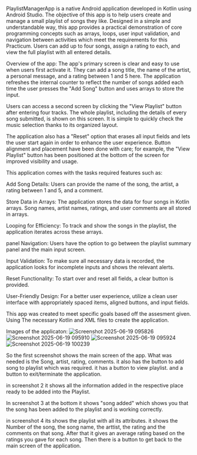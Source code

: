 PlaylistManagerApp is a native Android application developed in Kotlin using Android Studio. 
The objective of this app is to help users create and manage a small playlist of songs they like.
Designed in a simple and understandable way, this app provides a practical demonstration of core programming concepts such as arrays, loops, user input validation, and navigation between activities 
which meet the requirements for this Practicum. Users can add up to four songs, assign a rating to each, and view the full playlist with all entered details.

Overview of the app:
The app's primary screen is clear and easy to use when users first activate it.
They can add a song title, the name of the artist, a personal message, and a rating between 1 and 5 here.
The application refreshes the internal counter to reflect the number of songs added each time the user presses the "Add Song" button and uses arrays to store the input.

Users can access a second screen by clicking the "View Playlist" button after entering four tracks.
The whole playlist, including the details of every song submitted, is shown on this screen.
It is simple to quickly check the music selection thanks to its organized layout.

The application also has a "Reset" option that erases all input fields and lets the user start again in order to enhance the user experience.
Button alignment and placement have been done with care; for example, the "View Playlist" button has been positioned at the bottom of the screen for improved visibility and usage.

This application comes with the tasks required features such as:

 Add Song Details: Users can provide the name of the song, the artist, a rating between 1 and 5, and a comment.

 Store Data in Arrays: The application stores the data for four songs in Kotlin arrays.  Song names, artist names, ratings, and user comments are all stored in arrays.

 Looping for Efficiency: To track and show the songs in the playlist, the application iterates across these arrays.

 panel Navigation: Users have the option to go between the playlist summary panel and the main input screen.

 Input Validation: To make sure all necessary data is recorded, the application looks for incomplete inputs and shows the relevant alerts.

 Reset Functionality: To start over and reset all fields, a clear button is provided.

 User-Friendly Design: For a better user experience, utilize a clean user interface with appropriately spaced items, aligned buttons, and input fields.

 
 This app was created to meet specific goals based off the assesment given. Using The necessary Kotlin and XML files to create the application.

 Images of the applicaton:
![Screenshot 2025-06-19 095826](https://github.com/user-attachments/assets/7c221df8-428f-4fbe-b149-f14c765591d0)
![Screenshot 2025-06-19 095910](https://github.com/user-attachments/assets/134afd45-23fb-4b43-9c36-411242cfa51e)
![Screenshot 2025-06-19 095924](https://github.com/user-attachments/assets/46836490-7fc0-44e3-94a6-516467c2fd25)
![Screenshot 2025-06-19 100239](https://github.com/user-attachments/assets/85c64424-c9f7-401d-8d15-19e9e67cf99e)

So the first screenshot shows the main screen of the app. What was needed is the Song, artist, rating, comments.
it also has the button to add song to playlist which was required.
it has a button to view playlist.
and a button to exit/terminate the application.

in screenshot 2 it shows all the information added in the respective place ready to be added into the Playlist.

In screenshot 3 at the bottom it shows "song added" which shows you that the song has been added to the playlist and is working correctly.

in screenshot 4 its shows the playlist with all its attributes. it shows the Number of the song, the song name, the arttist, the rating and the comments on that song.
After that it gives an average rating based on the ratings you gave for each song.
Then there is a button to get back to the main screen of the application.

 
